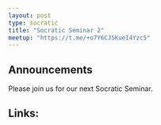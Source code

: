 ```yaml
---
layout: post
type: socratic
title: "Socratic Seminar 2"
meetup: "https://t.me/+o7Y6CJSKueI4Yzc5"
---
```


## Announcements
Please join us for our next Socratic Seminar.

## Links:
